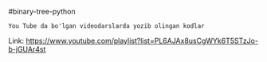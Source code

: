#binary-tree-python

    You Tube da bo'lgan videodarslarda yozib olingan kodlar

Link: https://www.youtube.com/playlist?list=PL6AJAx8usCgWYk6T5STzJo-b-jGUAr4st
